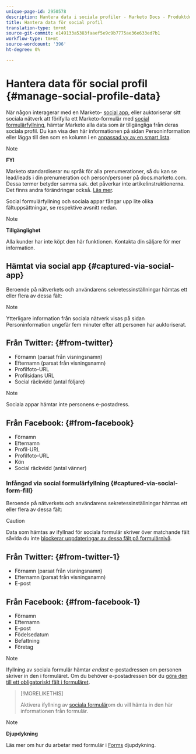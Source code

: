 ```yaml
---
unique-page-id: 2950578
description: Hantera data i sociala profiler - Marketo Docs - Produktdokumentation
title: Hantera data för social profil
translation-type: tm+mt
source-git-commit: e149133a5383faaef5e9c9b7775ae36e633ed7b1
workflow-type: tm+mt
source-wordcount: '396'
ht-degree: 0%

---
```



# Hantera data för social profil {#manage-social-profile-data}

När någon interagerar med en Marketo- [social app](../../../../product-docs/demand-generation/social/configuring-social-actions/customize-social-app-button.md), eller auktoriserar sitt sociala nätverk att förifylla ett Marketo-formulär med [social formulärfyllning](../../../../product-docs/demand-generation/forms/form-actions/enable-social-form-fill-on-a-form.md), hämtar Marketo alla data som är tillgängliga från deras sociala profil. Du kan visa den här informationen på sidan [](http://docs.marketo.com/display/DOCS/Using+the+Person+Detail+Page)Personinformation eller lägga till den som en kolumn i en [anpassad vy av en smart lista](http://docs.marketo.com/display/DOCS/Create+and+Change+Views+for+Lists+and+Smart+List).

>[!NOTE]
>
>**FYI**
>
>Marketo standardiserar nu språk för alla prenumerationer, så du kan se lead/leads i din prenumeration och person/personer på docs.marketo.com. Dessa termer betyder samma sak. det påverkar inte artikelinstruktionerna. Det finns andra förändringar också. [Läs mer](http://docs.marketo.com/display/DOCS/Updates+to+Marketo+Terminology).

Social formulärfyllning och sociala appar fångar upp lite olika fältuppsättningar, se respektive avsnitt nedan.

>[!NOTE]
>
>**Tillgänglighet**
>
>Alla kunder har inte köpt den här funktionen. Kontakta din säljare för mer information.

## Hämtat via social app {#captured-via-social-app}

Beroende på nätverkets och användarens sekretessinställningar hämtas ett eller flera av dessa fält:

>[!NOTE]
>
>Ytterligare information från sociala nätverk visas på sidan Personinformation ungefär fem minuter efter att personen har auktoriserat.

## Från Twitter: {#from-twitter}

* Förnamn (parsat från visningsnamn)
* Efternamn (parsat från visningsnamn)
* Profilfoto-URL
* Profilsidans URL
* Social räckvidd (antal följare)

>[!NOTE]
>
>Sociala appar hämtar inte personens e-postadress.

## Från Facebook: {#from-facebook}

* Förnamn
* Efternamn
* Profil-URL
* Profilfoto-URL
* Kön
* Social räckvidd (antal vänner)

### Infångad via social formulärfyllning {#captured-via-social-form-fill}

Beroende på nätverkets och användarens sekretessinställningar hämtas ett eller flera av dessa fält:

>[!CAUTION]
>
>Data som hämtas av ifyllnad för sociala formulär skriver över matchande fält såvida du inte [blockerar uppdateringar av dessa fält på formulärnivå](../../../../product-docs/administration/field-management/block-updates-to-a-field.md).

## Från Twitter: {#from-twitter-1}

* Förnamn (parsat från visningsnamn)
* Efternamn (parsat från visningsnamn)
* E-post

## Från Facebook: {#from-facebook-1}

* Förnamn
* Efternamn
* E-post
* Födelsedatum
* Befattning
* Företag

>[!NOTE]
>
>Ifyllning av sociala formulär hämtar *endast* e-postadressen om personen skriver in den i formuläret. Om du behöver e-postadressen bör du [göra den till ett obligatoriskt fält i formuläret](../../../../product-docs/demand-generation/forms/creating-a-form/make-a-form-field-required.md).

>[!MORELIKETHIS]
>
>Aktivera ifyllning av [sociala formulär](../../../../product-docs/demand-generation/forms/form-actions/enable-social-form-fill-on-a-form.md)om du vill hämta in den här informationen från formulär.

>[!NOTE]
>
>**Djupdykning**
>
>Läs mer om hur du arbetar med formulär i [Forms](http://docs.marketo.com/display/docs/forms) djupdykning.


